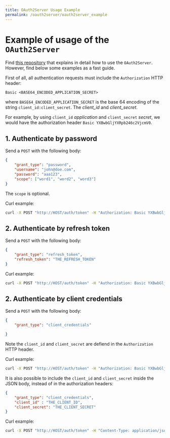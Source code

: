 ```yaml
---
title: OAuth2Server Usage Example
permalink: /oauth2server/oauth2server_example
---
```


# Example of usage of the `OAuth2Server`

Find [this repository](https://github.com/pedroetb/node-oauth2-server-example) that explains in detail how to use the `OAuth2Server`. However, find below some examples as a fast guide.

First of all, all authentication requests must include the `Authorization` HTTP header: 

```
Basic <BASE64_ENCODED_APPLICATION_SECRET>
```

where `BASE64_ENCODED_APPLICATION_SECRET` is the base 64 encoding of the string `client_id:client_secret`. The *client_id* and *client_secret*.  

For example, by using `client_id` *application* and `client_secret` *secret*, we would have the authorization header `Basic YXBwbGljYXRpb246c2VjcmV0`.

## 1. Authenticate by password

Send a `POST` with the following body:
```json
{
    "grant_type": "password",
    "username": "john@doe.com",
    "password": "aaa123",
    "scope": ["word1", "word2", "word3"]
}
```
The `scope` is optional.

Curl example:
```bash
curl -X POST "http://HOST/auth/token" -H "Authorization: Basic YXBwbGljYXRpb246c2VjcmV0" -H "Content-Type: application/json" -d "{ \"grant_type\": \"password\", \"username\": \"user@test.com\", \"password\": \"aaa123\"}"
```

## 2. Authenticate by refresh token

Send a `POST` with the following body:
```json
{
    "grant_type": "refresh_token",
    "refresh_token": "THE_REFRESH_TOKEN"
}
```

Curl example:
```bash
curl -X POST "http://HOST/auth/token" -H "Authorization: Basic YXBwbGljYXRpb246c2VjcmV0" -H "Content-Type: application/json" -d "{ \"grant_type\": \"refresh_token\", \"refresh_token\": \"THE_REFRESH_TOKEN\"}"
```

## 2. Authenticate by client credentials

Send a `POST` with the following body:
```json
{
    "grant_type": "client_credentials"

}
```
Note the `client_id` and `client_secret` are defiend in the `Authorization` HTTP header.

Curl example:
```bash
curl -X POST "http://HOST/auth/token" -H "Authorization: Basic YXBwbGljYXRpb246c2VjcmV0" -H "Content-Type: application/json" -d "{ \"grant_type\": \"client_credentials\"}"
```

It is also possible to include the `client_id` and `client_secret` inside the JSON body, instead of in the authorization headers: 

```json
{
    "grant_type": "client_credentials",
    "client_id" : "THE_CLIENT_ID",
    "client_secret": "THE_CLIENT_SECRET"
}
```

Curl example:
```bash
curl -X POST "http://HOST/auth/token" -H "Content-Type: application/json" -d "{ \"grant_type\": \"client_credentials\", \"client_id\": \"THE_CLIENT_ID\", \"client_secret\": \"THE_CLIENT_SECRET\"}"
```